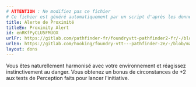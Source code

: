 ```yaml
---
# ATTENTION : Ne modifiez pas ce fichier
# Ce fichier est généré automatiquement par un script d'après les données du module Foundry VTT officiel et de sa traduction
title: Alerte de Proximité
titleEn: Proximity Alert
id: enRKfPyCLU5FMUOX
urlFr: https://gitlab.com/pathfinder-fr/foundryvtt-pathfinder2-fr/-/blob/master/data/feats/enRKfPyCLU5FMUOX.htm
urlEn: https://gitlab.com/hooking/foundry-vtt---pathfinder-2e/-/blob/master/packs/data/feats.db/proximity-alert.json
layout: dons
---
```

Vous êtes naturellement harmonisé avec votre environnement et réagissez instinctivement au danger. Vous obtenez un bonus de circonstances de +2 aux tests de Perception faits pour lancer l'initiative.
